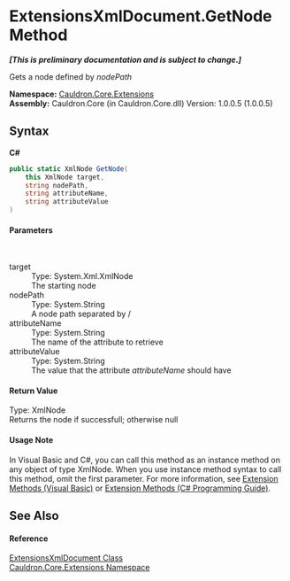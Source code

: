 # ExtensionsXmlDocument.GetNode Method 
 _**\[This is preliminary documentation and is subject to change.\]**_

Gets a node defined by *nodePath*

**Namespace:**&nbsp;<a href="N_Cauldron_Core_Extensions">Cauldron.Core.Extensions</a><br />**Assembly:**&nbsp;Cauldron.Core (in Cauldron.Core.dll) Version: 1.0.0.5 (1.0.0.5)

## Syntax

**C#**<br />
``` C#
public static XmlNode GetNode(
	this XmlNode target,
	string nodePath,
	string attributeName,
	string attributeValue
)
```


#### Parameters
&nbsp;<dl><dt>target</dt><dd>Type: System.Xml.XmlNode<br />The starting node</dd><dt>nodePath</dt><dd>Type: System.String<br />A node path separated by /</dd><dt>attributeName</dt><dd>Type: System.String<br />The name of the attribute to retrieve</dd><dt>attributeValue</dt><dd>Type: System.String<br />The value that the attribute *attributeName* should have</dd></dl>

#### Return Value
Type: XmlNode<br />Returns the node if successfull; otherwise null

#### Usage Note
In Visual Basic and C#, you can call this method as an instance method on any object of type XmlNode. When you use instance method syntax to call this method, omit the first parameter. For more information, see <a href="http://msdn.microsoft.com/en-us/library/bb384936.aspx">Extension Methods (Visual Basic)</a> or <a href="http://msdn.microsoft.com/en-us/library/bb383977.aspx">Extension Methods (C# Programming Guide)</a>.

## See Also


#### Reference
<a href="T_Cauldron_Core_Extensions_ExtensionsXmlDocument">ExtensionsXmlDocument Class</a><br /><a href="N_Cauldron_Core_Extensions">Cauldron.Core.Extensions Namespace</a><br />